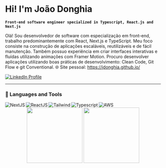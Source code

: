 # Hi! I'm João Donghia
**`Front-end software engineer specialized in Typescript, React.js and Next.js`**

Olá! Sou desenvolvedor de software com especialização em front-end, trabalho predominantemente com React, Next.js e TypeScript. Meu foco consiste na construção de aplicações escaláveis, reutilizáveis e de fácil manutenção. 
Também possuo experiência em criar interfaces interativas e fluídas utilizando animações com Framer Motion.
Procuro desenvolver aplicações utilizando boas práticas de desenvolvimento: Clean Code, Git Flow e git Conventional.
🌐 Site pessoal: https://jdonghia.github.io/

<div>                                                                              
  <a href="https://www.linkedin.com/in/joão-donghia-4a0379200/" target="_blank">
    <img src="https://img.shields.io/badge/-LinkedIn-%230077B5?style=for-the-badge&logo=linkedin&logoColor=white" alt="LinkedIn Profile">
  </a>
</div>

---

### 🧰 Languages and Tools

<div align="center">
<img align="left" alt="NextJS"  src="https://img.shields.io/badge/Next-black?style=for-the-badge&logo=next.js&logoColor=white"/>
<img align="left" alt="ReactJS"  src="https://img.shields.io/badge/React-20232A?style=for-the-badge&logo=react&logoColor=61DAFB"/>
<img align="left" alt="Tailwind"  src="https://img.shields.io/badge/Tailwind_CSS-38B2AC?style=for-the-badge&logo=tailwind-css&logoColor=white" />
<img align="left" alt="Typescript"  src="https://img.shields.io/badge/TypeScript-007ACC?style=for-the-badge&logo=typescript&logoColor=white"/>
<img align="left" alt="AWS"  src="https://img.shields.io/badge/Amazon_AWS-232F3E?style=for-the-badge&logo=amazon-aws&logoColor=white"/>
  </div>
<br />


<div align="center">
  <img height="180em" src="https://github-readme-stats.vercel.app/api?username=jdonghia&show_icons=true&theme=react"/>
  <img height="180em" src="https://github-readme-stats.vercel.app/api/top-langs/?username=jdonghia&layout=compact&theme=react"/>
</div>





